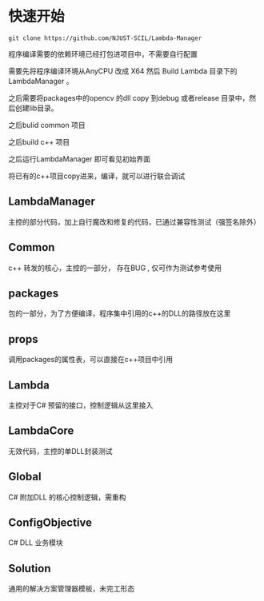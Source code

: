 # 快速开始

```
git clone https://github.com/NJUST-SCIL/Lambda-Manager
```

程序编译需要的依赖环境已经打包进项目中，不需要自行配置

需要先将程序编译环境从AnyCPU 改成 X64 然后 Build  Lambda 目录下的LambdaManager 。

之后需要将packages中的opencv 的dll copy 到debug 或者release 目录中，然后创建lib目录。

之后bulid common 项目

之后build c++ 项目

之后运行LambdaManager  即可看见初始界面

将已有的c++项目copy进来，编译，就可以进行联合调试



## LambdaManager

主控的部分代码，加上自行魔改和修复的代码，已通过兼容性测试（强签名除外）

## Common

c++ 转发的核心，主控的一部分， 存在BUG ,  仅可作为测试参考使用

## packages

包的一部分，为了方便编译，程序集中引用的c++的DLL的路径放在这里

## props

调用packages的属性表，可以直接在c++项目中引用

## Lambda

主控对于C# 预留的接口，控制逻辑从这里接入

## LambdaCore

无效代码，主控的单DLL封装测试

## Global

C# 附加DLL 的核心控制逻辑，需重构

## ConfigObjective

C# DLL  业务模块

## Solution

通用的解决方案管理器模板，未完工形态
